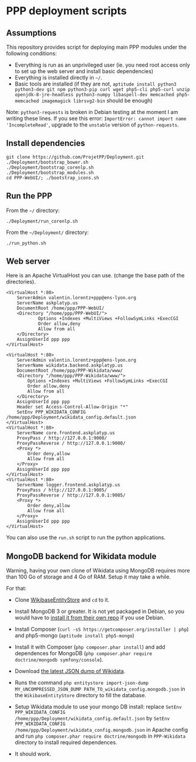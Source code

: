 # PPP deployment scripts

## Assumptions

This repository provides script for deploying main PPP modules
under the following conditions:

* Everything is run as an unprivileged user (ie. you need root
  access only to set up the web server and install basic
  dependencies)
* Everything is installed directly in `~/`.
* Basic tools are installed (if they are not,
  `aptitude install python3 python3-dev git npm python3-pip curl wget php5-cli php5-curl unzip openjdk-8-jre-headless python3-numpy libaspell-dev memcached php5-memcached imagemagick librsvg2-bin`
  should be enough)

Note: `python3-requests` is broken in Debian testing at the moment I am
writing these lines. If you see this error:
`ImportError: cannot import name 'IncompleteRead'`, upgrade to the `unstable`
version of `python-requests`.

## Install dependencies

```
git clone https://github.com/ProjetPP/Deployment.git
./Deployment/bootstrap_bower.sh
./Deployment/bootstrap_corenlp.sh
./Deployment/bootstrap_modules.sh
cd PPP-WebUI/; ./bootstrap_icons.sh
```

## Run the PPP

From the `~/` directory:

```
./Deployment/run_corenlp.sh
```

From the `~/Deployment/` directory:

```
./run_python.sh
```


## Web server

Here is an Apache VirtualHost you can use. (change the base path
of the directories).

    <VirtualHost *:80>
        ServerAdmin valentin.lorentz+ppp@ens-lyon.org
        ServerName askplatyp.us
        DocumentRoot /home/ppp/PPP-WebUI/
        <Directory "/home/ppp/PPP-WebUI/">
                Options +Indexes +MultiViews +FollowSymLinks +ExecCGI
                Order allow,deny
                Allow from all
        </Directory>
        AssignUserId ppp ppp
    </VirtualHost>

    <VirtualHost *:80>
        ServerAdmin valentin.lorentz+ppp@ens-lyon.org
        ServerName wikidata.backend.askplatyp.us
        DocumentRoot /home/ppp/PPP-Wikidata/www/
        <Directory "/home/ppp/PPP-Wikidata/www/">
            Options +Indexes +MultiViews +FollowSymLinks +ExecCGI
            Order allow,deny
            Allow from all
        </Directory>
        AssignUserId ppp ppp
        Header set Access-Control-Allow-Origin "*"
        SetEnv PPP_WIKIDATA_CONFIG /home/ppp/Deployment/wikidata_config.default.json
    </VirtualHost>
    <VirtualHost *:80>
        ServerName core.frontend.askplatyp.us
        ProxyPass / http://127.0.0.1:9000/
        ProxyPassReverse / http://127.0.0.1:9000/
        <Proxy *>
            Order deny,allow
            Allow from all
        </Proxy>
        AssignUserId ppp ppp
    </VirtualHost>
    <VirtualHost *:80>
        ServerName logger.frontend.askplatyp.us
        ProxyPass / http://127.0.0.1:9005/
        ProxyPassReverse / http://127.0.0.1:9005/
        <Proxy *>
            Order deny,allow
            Allow from all
        </Proxy>
        AssignUserId ppp ppp
    </VirtualHost>

You can also use the `run.sh` script to run the python applications.


## MongoDB backend for Wikidata module

Warning, having your own clone of Wikidata using MongoDB requires more than 100 Go of storage and 4 Go of RAM. Setup it may take a while.

For that:

* Clone [WikibaseEntityStore](https://github.com/ProjetPP/WikibaseEntityStore) and `cd` to it.

* Install MongoDB 3 or greater. It is not yet packaged in Debian, so you would have to [install it from their own repo](https://docs.mongodb.org/master/tutorial/install-mongodb-on-debian/) if you use Debian.

* Install Composer (`curl -sS https://getcomposer.org/installer | php`) and php5-mongo (`aptitude install php5-mongo`)

* Install it with Composer (`php composer.phar install`) and add dependences for MongoDB (`php composer.phar require doctrine/mongodb symfony/console`).

* Download [the latest JSON dump of Wikidata](https://www.wikidata.org/wiki/Wikidata:Database_download).

* Runs the command `php entitystore import-json-dump MY_UNCOMPRESSED_JSON_DUMP PATH_TO_wikidata_config.mongodb.json` in the `WikibaseEntityStore` directory to fill the database.

* Setup Wikidata module to use your mongo DB install: replace `SetEnv PPP_WIKIDATA_CONFIG /home/ppp/Deployment/wikidata_config.default.json` by `SetEnv PPP_WIKIDATA_CONFIG /home/ppp/Deployment/wikidata_config.mongodb.json` in Apache config and run `php composer.phar require doctrine/mongodb` in `PPP-Wikidata` directory to install required dependences.

* It should work.
